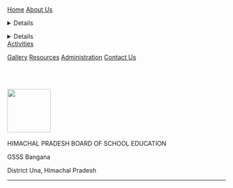 <html lang= "en">
<html>
<head>
<meta name="viewport" content="width=device-width, initial-scale=1">
<link rel="stylesheet" type= "text/css" href="gsss.css" />
<link rel=" icon" href="/hpbose.ICO" type="image/x-icon"/>
<link rel="shortcut icon" href="/hpbose.ICO" type="image/x-icon"/>
<meta property="og:image" content="https://i.imgur.com/DG2HG8s.png">
<link rel="apple-touch-icon" sizes="152x152" href="/apple-touch-icon-152x152-precomposed.png"/>
<link rel="apple-touch-icon" sizes="120x120" href="/apple-touch-icon-120x120-precomposed.png"/>
<title>
Home | GSSSBangana
</title>
<link rel="stylesheets" href="gsss.csss">
<div class="topnav">
<a class= "active" href="https://gsssbangana.github.io/">Home</a>
 <a href="#">About Us</a>


<a href="#"><details> <summary>Academics </summary><div class="column">

  <form action="Results.html">
<button type="submit" class="button"/> Results
</form>
  <form action="#">
<button type="submit" class="button"/> Student Achievers
</form>
 <form action="#">
<button type="submit" class="button"/> Teacher Achievers
</form>
 <form action="#">
<button type="submit" class="button"/> Academic Records
</form>
</div></details></a>

 <a href="#"><details> <summary> Students Section</summary><div class="column">

  <form action="Results.html">

<button type="submit" class="button"/> Results
</form>
  <form action="#">
<button type="submit" class="button"/> Student Achievers
</form>
 <form action="#">
<button type="submit" class="button"/> Teacher Achievers
</form>
 <form action="#">
<button type="submit" class="button"/> Academic Records
</form>
</div></details></a>
 <a href="#" > Activities</a>
 
<a href="#" >Gallery</a>
<a href="#" >Resources</a>
 <a href="#">Administration</a>
  <a href="#">Contact Us</a></div>
 


</head>
<body>
<br><br><br>
<div id="container"><div>
<a href="https://gsssbangana.github.io/"><img src="https://i.imgur.com/DG2HG8s.png" width="100"></a>
&nbsp; &nbsp;</div><div> <p> HIMACHAL PRADESH BOARD OF SCHOOL EDUCATION

<p> GSSS Bangana</p>
<p color="red">District Una, Himachal Pradesh</p> <hr>
